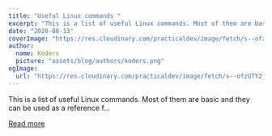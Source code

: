 ```yaml
---
title: "Useful Linux commands "
excerpt: "This is a list of useful Linux commands. Most of them are basic and they can be used as a reference f..."
date: "2020-08-13"
coverImage: "https://res.cloudinary.com/practicaldev/image/fetch/s--ofzUTY2j--/c_imagga_scale,f_auto,fl_progressive,h_420,q_auto,w_1000/https://dev-to-uploads.s3.amazonaws.com/i/d2n821cggbh0mpq4yynj.jpg"
author:
  name: Koders
  picture: "assets/blog/authors/koders.png"
ogImage:
  url: "https://res.cloudinary.com/practicaldev/image/fetch/s--ofzUTY2j--/c_imagga_scale,f_auto,fl_progressive,h_420,q_auto,w_1000/https://dev-to-uploads.s3.amazonaws.com/i/d2n821cggbh0mpq4yynj.jpg"
---
```


This is a list of useful Linux commands. Most of them are basic and they can be used as a reference f...

[Read more](https://dev.to/laxmanvijay/useful-linux-commands-3g9m)
